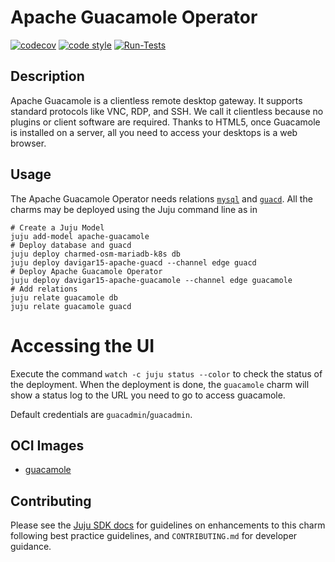 <!-- Copyright 2021 Canonical Ltd.
See LICENSE file for licensing details. -->

# Apache Guacamole Operator

[![codecov](https://codecov.io/gh/davigar15/charm-apache-guacamole/branch/main/graph/badge.svg?token=D8PJOLUQHM)](https://codecov.io/gh/davigar15/charm-apache-guacamole)
[![code style](https://img.shields.io/badge/code%20style-black-000000.svg)](https://github.com/psf/black/tree/main)
[![Run-Tests](https://github.com/davigar15/charm-apache-guacd/actions/workflows/ci.yaml/badge.svg)](https://github.com/davigar15/charm-apache-guacd/actions/workflows/ci.yaml)

## Description

Apache Guacamole is a clientless remote desktop gateway. It supports standard protocols like VNC, RDP, and SSH.
We call it clientless because no plugins or client software are required.
Thanks to HTML5, once Guacamole is installed on a server, all you need to access your desktops is a web browser.

## Usage

The Apache Guacamole Operator needs relations [`mysql`](https://charmhub.io/charmed-osm-mariadb-k8s) and [`guacd`](https://charmhub.io/davigar15-apache-guacd). All the charms may be deployed using the Juju command line as in

```shell
# Create a Juju Model
juju add-model apache-guacamole
# Deploy database and guacd
juju deploy charmed-osm-mariadb-k8s db
juju deploy davigar15-apache-guacd --channel edge guacd
# Deploy Apache Guacamole Operator
juju deploy davigar15-apache-guacamole --channel edge guacamole
# Add relations
juju relate guacamole db
juju relate guacamole guacd
```

# Accessing the UI

Execute the command `watch -c juju status --color` to check the status of the deployment. When the deployment is done, the `guacamole` charm will show a status log to the URL you need to go to access guacamole.

Default credentials are `guacadmin`/`guacadmin`.


## OCI Images

- [guacamole](https://hub.docker.com/layers/guacamole/guacamole/1.3.0/images/sha256-739cb6820ae884827ceaaa87b45b8802769649c848d737584aea79d999177dc3?context=explore)

## Contributing

Please see the [Juju SDK docs](https://juju.is/docs/sdk) for guidelines
on enhancements to this charm following best practice guidelines, and
`CONTRIBUTING.md` for developer guidance.
